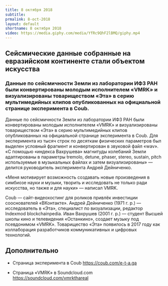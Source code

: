 ```yaml
---
title: 8 октября 2018
subtitle:
prmalink: 8-oct-2018
layout: default
shortname: 8 октября 2018
video: https://media.giphy.com/media/YfRc9QhF2lBMQ/giphy.mp4
---
```


## Сейсмические данные собранные на евразийском континенте стали объектом искусства

### Данные по сейсмичности Земли из лаборатории ИФЗ РАН были конвертированы молодым исполнителем «VMRK» и визуализированы товариществом «Эта» в серию мультимедийных клипов опубликованных на официальной странице эксперимента в Coub.

Данные по сейсмичности Земли из лаборатории ИФЗ РАН были конвертированы молодым исполнителем «VMRK» и визуализированы товариществом «Эта» в серию мультимедийных клипов опубликованных на официальной странице эксперимента в Coub.
Для эксперимента из тысяч строк по десяткам физических параметров был выделен условный фрагмент и конвертирован в звуковой файл «wav». «С помощью «индекса Вахрушева» магнитуды колебаний Земли адаптированы в параметры tremolo, detune, phaser, stereo, sustain, pitch используемые в музыкальных файлах и затем визуализированы» — делится руководитель эксперимента Андрей Дейниченко.

«Меня мотивирует возможность создавать новые произведения в симбиозе науки и музыки, творить и исследовать не только ради искусства, но также и для науки» — написал VMRK.

Coub — сайт-видеохостинг для роликов привлёк инвестиции сооснователей «ВКонтакте». Андрей Дейниченко (1971 г. р.) — исследователь в «Эта», специалист по визуализации, редактор Indexmod blockchainpedia. Иван Вахрушев (2001 г. р.) — студент Высшей школы кино и телевидения «Останкино», создает музыку под псевдонимом «VMRK». Товарищество «Эта» появилось в 2017 году как коллаборация разработчиков коммуникативных и цифровых технологий.

## Дополнительно

+ Страница эксперимента в Coub <https://coub.com/e-t-a.ga>

+ Страница «VMRK» в Soundcloud.com <https://soundcloud.com/vmrkthareal>
